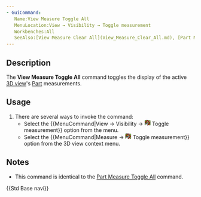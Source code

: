 ```yaml
---
- GuiCommand:
   Name:View Measure Toggle All
   MenuLocation:View → Visibility → Toggle measurement
   Workbenches:All
   SeeAlso:[View Measure Clear All](View_Measure_Clear_All.md), [Part Measure Toggle All](Part_Measure_Toggle_All.md), [Part Measure Clear All](Part_Measure_Clear_All.md)
---
```


## Description

The **View Measure Toggle All** command toggles the display of the active [3D view](3D_view.md)\'s [Part](Part_Workbench.md) measurements.

## Usage

1.  There are several ways to invoke the command:
    -   Select the {{MenuCommand|View → Visibility → <img src="images/View_Measure_Toggle_All.svg" width=16px> Toggle measurement}} option from the menu.
    -   Select the {{MenuCommand|Measure → <img src="images/View_Measure_Toggle_All.svg" width=16px> Toggle measurement}} option from the 3D view context menu.

## Notes

-   This command is identical to the [Part Measure Toggle All](Part_Measure_Toggle_All.md) command.




 {{Std Base navi}}  
